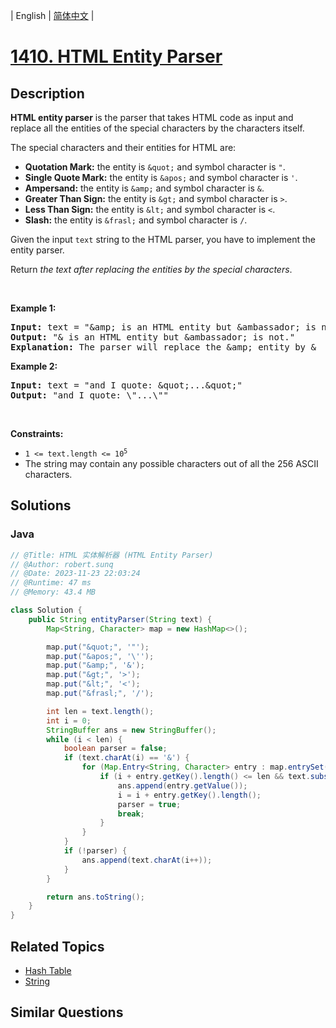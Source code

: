 
| English | [简体中文](README.md) |

# [1410. HTML Entity Parser](https://leetcode.cn//problems/html-entity-parser/)

## Description

<p><strong>HTML entity parser</strong> is the parser that takes HTML code as input and replace all the entities of the special characters by the characters itself.</p>

<p>The special characters and their entities for HTML are:</p>

<ul>
	<li><strong>Quotation Mark:</strong> the entity is <code>&amp;quot;</code> and symbol character is <code>&quot;</code>.</li>
	<li><strong>Single Quote Mark:</strong> the entity is <code>&amp;apos;</code> and symbol character is <code>&#39;</code>.</li>
	<li><strong>Ampersand:</strong> the entity is <code>&amp;amp;</code> and symbol character is <code>&amp;</code>.</li>
	<li><strong>Greater Than Sign:</strong> the entity is <code>&amp;gt;</code> and symbol character is <code>&gt;</code>.</li>
	<li><strong>Less Than Sign:</strong> the entity is <code>&amp;lt;</code> and symbol character is <code>&lt;</code>.</li>
	<li><strong>Slash:</strong> the entity is <code>&amp;frasl;</code> and symbol character is <code>/</code>.</li>
</ul>

<p>Given the input <code>text</code> string to the HTML parser, you have to implement the entity parser.</p>

<p>Return <em>the text after replacing the entities by the special characters</em>.</p>

<p>&nbsp;</p>
<p><strong class="example">Example 1:</strong></p>

<pre>
<strong>Input:</strong> text = &quot;&amp;amp; is an HTML entity but &amp;ambassador; is not.&quot;
<strong>Output:</strong> &quot;&amp; is an HTML entity but &amp;ambassador; is not.&quot;
<strong>Explanation:</strong> The parser will replace the &amp;amp; entity by &amp;
</pre>

<p><strong class="example">Example 2:</strong></p>

<pre>
<strong>Input:</strong> text = &quot;and I quote: &amp;quot;...&amp;quot;&quot;
<strong>Output:</strong> &quot;and I quote: \&quot;...\&quot;&quot;
</pre>

<p>&nbsp;</p>
<p><strong>Constraints:</strong></p>

<ul>
	<li><code>1 &lt;= text.length &lt;= 10<sup>5</sup></code></li>
	<li>The string may contain any possible characters out of all the 256 ASCII characters.</li>
</ul>


## Solutions


### Java

```Java
// @Title: HTML 实体解析器 (HTML Entity Parser)
// @Author: robert.sunq
// @Date: 2023-11-23 22:03:24
// @Runtime: 47 ms
// @Memory: 43.4 MB

class Solution {
    public String entityParser(String text) {
        Map<String, Character> map = new HashMap<>();

        map.put("&quot;", '"');
        map.put("&apos;", '\'');
        map.put("&amp;", '&');
        map.put("&gt;", '>');
        map.put("&lt;", '<');
        map.put("&frasl;", '/');

        int len = text.length();
        int i = 0;
        StringBuffer ans = new StringBuffer();
        while (i < len) {
            boolean parser = false;
            if (text.charAt(i) == '&') {
                for (Map.Entry<String, Character> entry : map.entrySet()) {
                    if (i + entry.getKey().length() <= len && text.substring(i, i + entry.getKey().length()).equals(entry.getKey())) {
                        ans.append(entry.getValue());
                        i = i + entry.getKey().length();
                        parser = true;
                        break;
                    }
                }
            }
            if (!parser) {
                ans.append(text.charAt(i++));
            }
        }

        return ans.toString();
    }
}
```



## Related Topics

- [Hash Table](https://leetcode.cn//tag/hash-table)
- [String](https://leetcode.cn//tag/string)

## Similar Questions


